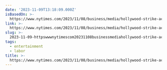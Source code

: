 ```yaml
---
date: '2023-11-09T13:18:09.000Z'
isBasedOn: >-
  https://www.nytimes.com/2023/11/08/business/media/hollywood-strike-actors-writers.html
link: >-
  https://www.nytimes.com/2023/11/08/business/media/hollywood-strike-actors-writers.html
slug: >-
  2023-11-09-httpswwwnytimescom20231108businessmediahollywood-strike-actors-writershtml
tags:
  - entertainment
  - labor
title: >-
  https://www.nytimes.com/2023/11/08/business/media/hollywood-strike-actors-writers.html
---
```


